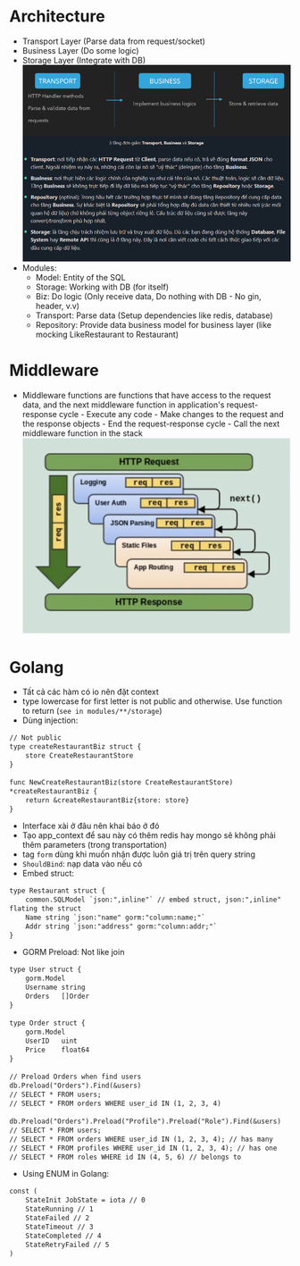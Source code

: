 # Architecture

- Transport Layer (Parse data from request/socket)
- Business Layer (Do some logic)
- Storage Layer (Integrate with DB)
  ![image](./public/images/go_service_architecture.png)
- Modules:
  - Model: Entity of the SQL
  - Storage: Working with DB (for itself)
  - Biz: Do logic (Only receive data, Do nothing with DB - No gin, header, v.v)
  - Transport: Parse data (Setup dependencies like redis, database)
  - Repository: Provide data business model for business layer (like mocking LikeRestaurant to Restaurant)

# Middleware

- Middleware functions are functions that have access to the request data, and the next middleware function in application's request-response cycle - Execute any code - Make changes to the request and the response objects - End the request-response cycle - Call the next middleware function in the stack
  ![image](./public/images/gin_middleware.png)

# Golang

- Tất cả các hàm có io nên đặt context
- type lowercase for first letter is not public and otherwise. Use function to return (`see in modules/**/storage`)
- Dùng injection:

```
// Not public
type createRestaurantBiz struct {
	store CreateRestaurantStore
}

func NewCreateRestaurantBiz(store CreateRestaurantStore) *createRestaurantBiz {
	return &createRestaurantBiz{store: store}
}
```

- Interface xài ở đâu nên khai báo ở đó
- Tạo app_context để sau này có thêm redis hay mongo sẽ không phải thêm parameters (trong transportation)
- tag `form` dùng khi muốn nhận được luôn giá trị trên query string
- `ShouldBind`: nạp data vào nếu có
- Embed struct:

```
type Restaurant struct {
	common.SQLModel `json:",inline"` // embed struct, json:",inline" flating the struct
	Name string `json:"name" gorm:"column:name;"`
	Addr string `json:"address" gorm:"column:addr;"`
}
```

- GORM Preload: Not like join

```
type User struct {
    gorm.Model
    Username string
    Orders   []Order
}

type Order struct {
    gorm.Model
    UserID   uint
    Price    float64
}

// Preload Orders when find users
db.Preload("Orders").Find(&users)
// SELECT * FROM users;
// SELECT * FROM orders WHERE user_id IN (1, 2, 3, 4)

db.Preload("Orders").Preload("Profile").Preload("Role").Find(&users)
// SELECT * FROM users;
// SELECT * FROM orders WHERE user_id IN (1, 2, 3, 4); // has many
// SELECT * FROM profiles WHERE user_id IN (1, 2, 3, 4); // has one
// SELECT * FROM roles WHERE id IN (4, 5, 6) // belongs to
```
- Using ENUM in Golang:
```
const (
	StateInit JobState = iota // 0
	StateRunning // 1
	StateFailed // 2
	StateTimeout // 3
	StateCompleted // 4
	StateRetryFailed // 5
)
```